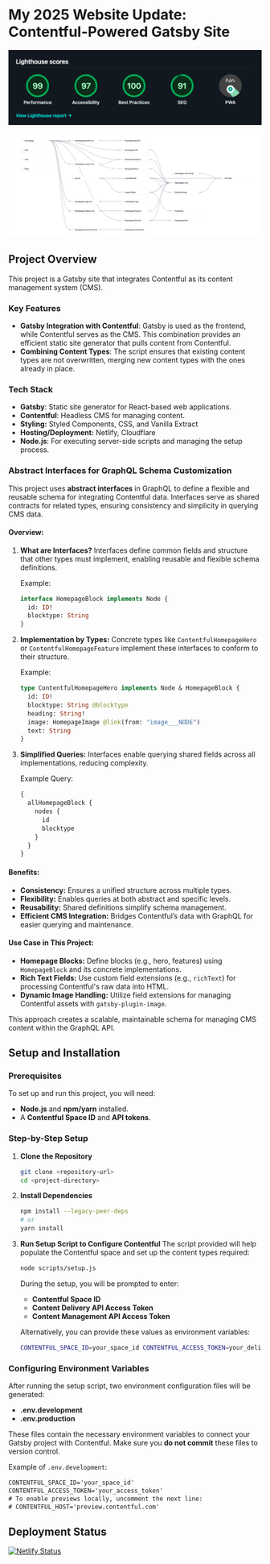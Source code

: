 # My 2025 Website Update: Contentful-Powered Gatsby Site

![Lighthouse Score](./docs/images/light-house.png)

![Content Model](./content-mod-draft.png)

## Project Overview

This project is a Gatsby site that integrates Contentful as its content management system (CMS).

### Key Features

- **Gatsby Integration with Contentful**: Gatsby is used as the frontend, while Contentful serves as the CMS. This combination provides an efficient static site generator that pulls content from Contentful.
- **Combining Content Types**: The script ensures that existing content types are not overwritten, merging new content types with the ones already in place.

### Tech Stack

- **Gatsby**: Static site generator for React-based web applications.
- **Contentful**: Headless CMS for managing content.
- **Styling:** Styled Components, CSS, and Vanilla Extract
- **Hosting/Deployment:** Netlify, Cloudflare
- **Node.js**: For executing server-side scripts and managing the setup process.

### Abstract Interfaces for GraphQL Schema Customization

This project uses **abstract interfaces** in GraphQL to define a flexible and reusable schema for integrating Contentful data. Interfaces serve as shared contracts for related types, ensuring consistency and simplicity in querying CMS data.

#### **Overview:**

1. **What are Interfaces?**
   Interfaces define common fields and structure that other types must implement, enabling reusable and flexible schema definitions.

   Example:

   ```graphql
   interface HomepageBlock implements Node {
     id: ID!
     blocktype: String
   }
   ```

2. **Implementation by Types:**
   Concrete types like `ContentfulHomepageHero` or `ContentfulHomepageFeature` implement these interfaces to conform to their structure.

   Example:

   ```graphql
   type ContentfulHomepageHero implements Node & HomepageBlock {
     id: ID!
     blocktype: String @blocktype
     heading: String!
     image: HomepageImage @link(from: "image___NODE")
     text: String
   }
   ```

3. **Simplified Queries:**
   Interfaces enable querying shared fields across all implementations, reducing complexity.

   Example Query:

   ```graphql
   {
     allHomepageBlock {
       nodes {
         id
         blocktype
       }
     }
   }
   ```

#### **Benefits:**

- **Consistency:** Ensures a unified structure across multiple types.
- **Flexibility:** Enables queries at both abstract and specific levels.
- **Reusability:** Shared definitions simplify schema management.
- **Efficient CMS Integration:** Bridges Contentful’s data with GraphQL for easier querying and maintenance.

#### **Use Case in This Project:**

- **Homepage Blocks:** Define blocks (e.g., hero, features) using `HomepageBlock` and its concrete implementations.
- **Rich Text Fields:** Use custom field extensions (e.g., `richText`) for processing Contentful's raw data into HTML.
- **Dynamic Image Handling:** Utilize field extensions for managing Contentful assets with `gatsby-plugin-image`.

This approach creates a scalable, maintainable schema for managing CMS content within the GraphQL API.

## Setup and Installation

### Prerequisites

To set up and run this project, you will need:

- **Node.js** and **npm/yarn** installed.
- A **Contentful Space ID** and **API tokens**.

### Step-by-Step Setup

1. **Clone the Repository**

   ```bash
   git clone <repository-url>
   cd <project-directory>
   ```

2. **Install Dependencies**

   ```bash
   npm install --legacy-peer-deps
   # or
   yarn install
   ```

3. **Run Setup Script to Configure Contentful**
   The script provided will help populate the Contentful space and set up the content types required:

   ```bash
   node scripts/setup.js
   ```

   During the setup, you will be prompted to enter:
   - **Contentful Space ID**
   - **Content Delivery API Access Token**
   - **Content Management API Access Token**

   Alternatively, you can provide these values as environment variables:

   ```bash
   CONTENTFUL_SPACE_ID=your_space_id CONTENTFUL_ACCESS_TOKEN=your_delivery_token CONTENTFUL_MANAGEMENT_TOKEN=your_management_token node scripts/setup.js
   ```

### Configuring Environment Variables

After running the setup script, two environment configuration files will be generated:

- **.env.development**
- **.env.production**

These files contain the necessary environment variables to connect your Gatsby project with Contentful. Make sure you **do not commit** these files to version control.

Example of `.env.development`:

```env
CONTENTFUL_SPACE_ID='your_space_id'
CONTENTFUL_ACCESS_TOKEN='your_access_token'
# To enable previews locally, uncomment the next line:
# CONTENTFUL_HOST='preview.contentful.com'
```

## Deployment Status

[![Netlify Status](https://api.netlify.com/api/v1/badges/f2ecbaf1-b540-48fd-82fd-b0d389e98a81/deploy-status)](https://app.netlify.com/sites/gilbertaharocode/deploys)
